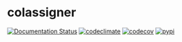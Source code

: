 # colassigner

[![Documentation Status](https://readthedocs.org/projects/colassigner/badge/?version=latest)](https://colassigner.readthedocs.io/en/latest)
[![codeclimate](https://img.shields.io/codeclimate/maintainability/endremborza/colassigner.svg)](https://codeclimate.com/github/endremborza/colassigner)
[![codecov](https://img.shields.io/codecov/c/github/endremborza/colassigner)](https://codecov.io/gh/endremborza/colassigner)
[![pypi](https://img.shields.io/pypi/v/colassigner.svg)](https://pypi.org/project/colassigner/)

